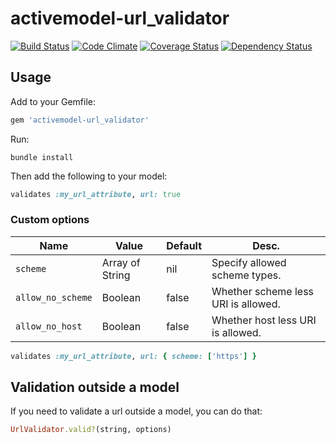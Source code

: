 # activemodel-url_validator

[![Build Status](https://travis-ci.org/increments/activemodel-url_validator.svg?branch=master)](https://travis-ci.org/increments/activemodel-url_validator) [![Code Climate](https://codeclimate.com/github/increments/activemodel-url_validator/badges/gpa.svg)](https://codeclimate.com/github/increments/activemodel-url_validator) [![Coverage Status](https://coveralls.io/repos/increments/activemodel-url_validator/badge.svg)](https://coveralls.io/r/increments/activemodel-url_validator) [![Dependency Status](https://gemnasium.com/increments/activemodel-url_validator.svg)](https://gemnasium.com/increments/activemodel-url_validator)

## Usage

Add to your Gemfile:

```rb
gem 'activemodel-url_validator'
```

Run:

```
bundle install
```

Then add the following to your model:

```rb
validates :my_url_attribute, url: true
```

### Custom options

Name | Value | Default | Desc.
----|----|----|----
`scheme` | Array of String | nil | Specify allowed scheme types.
`allow_no_scheme` | Boolean | false | Whether scheme less URI is allowed.
`allow_no_host` | Boolean | false | Whether host less URI is allowed.

```rb
validates :my_url_attribute, url: { scheme: ['https'] }
```

## Validation outside a model

If you need to validate a url outside a model, you can do that:

```rb
UrlValidator.valid?(string, options)
```
